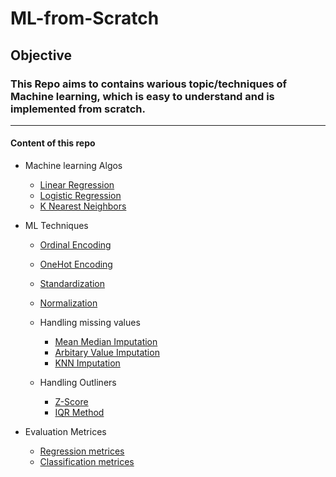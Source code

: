 # ML-from-Scratch


## Objective 
### This Repo aims to contains warious topic/techniques of Machine learning, which is easy to understand and is implemented from scratch.

------------------------------------------------------------------------------------------------------------
#### Content of this repo

 - Machine learning Algos
    - [Linear Regression](https://github.com/Aditya-171/ML-from-Scratch/tree/main/Linear%20Regression)
    - [Logistic Regression](https://github.com/Aditya-171/ML-from-Scratch/tree/main/Logistic%20Regression)
    - [K Nearest Neighbors](https://github.com/Aditya-171/ML-from-Scratch/tree/main/KNN)
    
 - ML Techniques
     - [Ordinal Encoding](https://github.com/Aditya-171/ML-from-Scratch/tree/main/Various%20ML%20Techniques/Ordinal%20Encoding)
     - [OneHot Encoding](https://github.com/Aditya-171/ML-from-Scratch/tree/main/Various%20ML%20Techniques/One-Hot%20Encoding)
     - [Standardization](https://github.com/Aditya-171/ML-from-Scratch/tree/main/Various%20ML%20Techniques/Standardization)
     - [Normalization](https://github.com/Aditya-171/ML-from-Scratch/tree/main/Various%20ML%20Techniques/Normalization)
     - Handling missing values 
          - [Mean Median Imputation](https://github.com/Aditya-171/ML-from-Scratch/tree/main/Various%20ML%20Techniques/Handling%20missing%20values/Mean_Median_Imputation)
          - [Arbitary Value Imputation](https://github.com/Aditya-171/ML-from-Scratch/tree/main/Various%20ML%20Techniques/Handling%20missing%20values/Arbitrary%20Value%20Imputation)
          - [KNN Imputation](https://github.com/Aditya-171/ML-from-Scratch/tree/main/Various%20ML%20Techniques/Handling%20missing%20values/KNN%20Imputation)

     - Handling Outliners
          - [Z-Score](https://github.com/Aditya-171/ML-from-Scratch/tree/main/Various%20ML%20Techniques/Handling%20Outliners/Z-Score)
          - [IQR Method](https://github.com/Aditya-171/ML-from-Scratch/tree/main/Various%20ML%20Techniques/Handling%20Outliners/IQR%20Method)
 - Evaluation Metrices
      - [Regression metrices](https://github.com/Aditya-171/ML-from-Scratch/tree/main/Evaluation%20Metrics/Regression%20metrics)
      - [Classification metrices](https://github.com/Aditya-171/ML-from-Scratch/tree/main/Evaluation%20Metrics/Classification%20metrics)
   

